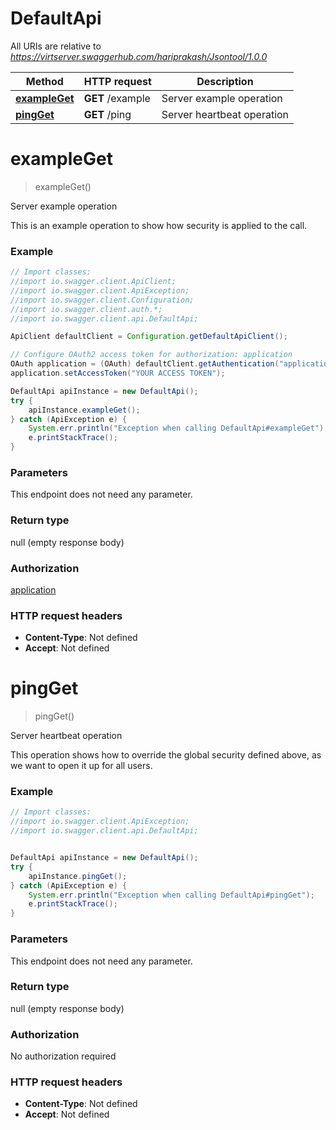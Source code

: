 # DefaultApi

All URIs are relative to *https://virtserver.swaggerhub.com/hariprakash/Jsontool/1.0.0*

Method | HTTP request | Description
------------- | ------------- | -------------
[**exampleGet**](DefaultApi.md#exampleGet) | **GET** /example | Server example operation
[**pingGet**](DefaultApi.md#pingGet) | **GET** /ping | Server heartbeat operation


<a name="exampleGet"></a>
# **exampleGet**
> exampleGet()

Server example operation

This is an example operation to show how security is applied to the call.

### Example
```java
// Import classes:
//import io.swagger.client.ApiClient;
//import io.swagger.client.ApiException;
//import io.swagger.client.Configuration;
//import io.swagger.client.auth.*;
//import io.swagger.client.api.DefaultApi;

ApiClient defaultClient = Configuration.getDefaultApiClient();

// Configure OAuth2 access token for authorization: application
OAuth application = (OAuth) defaultClient.getAuthentication("application");
application.setAccessToken("YOUR ACCESS TOKEN");

DefaultApi apiInstance = new DefaultApi();
try {
    apiInstance.exampleGet();
} catch (ApiException e) {
    System.err.println("Exception when calling DefaultApi#exampleGet");
    e.printStackTrace();
}
```

### Parameters
This endpoint does not need any parameter.

### Return type

null (empty response body)

### Authorization

[application](../README.md#application)

### HTTP request headers

 - **Content-Type**: Not defined
 - **Accept**: Not defined

<a name="pingGet"></a>
# **pingGet**
> pingGet()

Server heartbeat operation

This operation shows how to override the global security defined above, as we want to open it up for all users.

### Example
```java
// Import classes:
//import io.swagger.client.ApiException;
//import io.swagger.client.api.DefaultApi;


DefaultApi apiInstance = new DefaultApi();
try {
    apiInstance.pingGet();
} catch (ApiException e) {
    System.err.println("Exception when calling DefaultApi#pingGet");
    e.printStackTrace();
}
```

### Parameters
This endpoint does not need any parameter.

### Return type

null (empty response body)

### Authorization

No authorization required

### HTTP request headers

 - **Content-Type**: Not defined
 - **Accept**: Not defined

